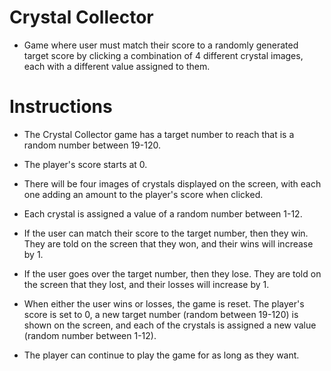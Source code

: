 # Crystal Collector

* Game where user must match their score to a randomly generated target score by clicking a combination of 4 different crystal images, each with a different value assigned to them.

# Instructions

* The Crystal Collector game has a target number to reach that is a random number between 19-120.

* The player's score starts at 0.

* There will be four images of crystals displayed on the screen, with each one adding an amount to the player's score when clicked.

* Each crystal is assigned a value of a random number between 1-12.

* If the user can match their score to the target number, then they win. They are told on the screen that they won, and their wins will increase by 1.

* If the user goes over the target number, then they lose. They are told on the screen that they lost, and their losses will increase by 1.

* When either the user wins or losses, the game is reset. The player's score is set to 0, a new target number (random between 19-120) is shown on the screen, and each of the crystals is assigned a new value (random number between 1-12).

* The player can continue to play the game for as long as they want.
